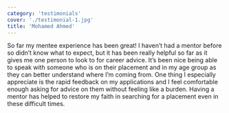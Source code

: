 ```yaml
---
category: 'testimonials'
cover: './testimonial-1.jpg'
title: 'Mohamed Ahmed'
---
```


So far my mentee experience has been great! I haven’t had a mentor before so didn’t know what to expect, but it has been really helpful so far as it gives me one person to look to for career advice. It’s been nice being able to speak with someone who is on their placement and in my age group as they can better understand where I’m coming from. One thing I especially appreciate is the rapid feedback on my applications and I feel comfortable enough asking for advice on them without feeling like a burden. Having a mentor has helped to restore my faith in searching for a placement even in these difficult times.
